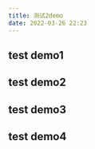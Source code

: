 ```yaml
---
title: 测试2demo
date: 2022-03-26 22:23
---
```



## test demo1
## test demo2
## test demo3
## test demo4